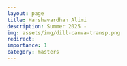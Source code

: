 ```yaml
---
layout: page
title: Harshavardhan Alimi
description: Summer 2025 -
img: assets/img/dill-canva-transp.png
redirect:
importance: 1
category: masters
---
```

